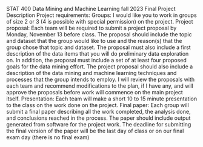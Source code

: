 STAT 400 Data Mining and Machine Learning fall 2023
Final Project Description
Project requirements:
Groups: I would like you to work in groups of size 2 or 3 (4 is possible with special permission)
on the project.
Project proposal:
Each team will be required to submit a project proposal by Monday, November 13 before class.
The proposal should include the topic and dataset that the group would like to use and the
reason(s) that the group chose that topic and dataset. The proposal must also include a first
description of the data items that you will do preliminary data exploration on. In addition, the
proposal must include a set of at least four proposed goals for the data mining effort. The project
proposal should also include a description of the data mining and machine learning techniques
and processes that the group intends to employ. I will review the proposals with each team and
recommend modifications to the plan, if I have any, and will approve the proposals before work
will commence on the main project itself.
Presentation:
Each team will make a short 10 to 15 minute presentation to the class on the work done on the
project.
Final paper:
Each group will submit a final paper describing all the work completed, the analysis done, and
conclusions reached in the process. The paper should include output generated from software for
the project work.
The deadline for submitting the final version of the paper will be the last day of class or on our
final exam day (there is no final exam)
